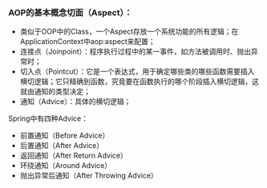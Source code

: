 
### AOP的基本概念切面（Aspect）：
- 类似于OOP中的Class，一个Aspect存放一个系统功能的所有逻辑；在ApplicationContext中aop:aspect来配置；
- 连接点（Joinpoint）：程序执行过程中的某一事件，如方法被调用时、抛出异常时；
- 切入点（Pointcut）：它是一个表达式，用于确定哪些类的哪些函数需要插入横切逻辑；它只精确到函数，究竟要在函数执行的哪个阶段插入横切逻辑，这就由通知的类型决定；
- 通知（Advice）：具体的横切逻辑；

Spring中有四种Advice：
  - 前置通知（Before Advice）
  - 后置通知（After Advice）
  - 返回通知（After Return Advice）
  - 环绕通知（Around Advice）
  - 抛出异常后通知（After Throwing Advice）
